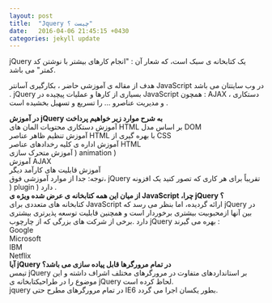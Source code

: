 ```yaml
---
layout: post
title:  "Jquery چیست ؟"
date:   2016-04-06 21:45:15 +0430
categories: jekyll update
---
```

jQuery یک کتابخانه ی سبک است، که شعار آن : "انجام کارهای بیشتر با نوشتن کد کمتر" می باشد.

هدف از مقاله ی آموزشی حاضر ، بکارگیری آسانتر JavaScript در وب سایتتان می باشد .
jQuery بسیاری از کارها و عملیات پیچیده در JavaScript همچون : AJAX ، دستکاری و مدیریت عناصرو ... را تسریع و تسهیل بخشیده است .

<b>در آموزش jQuery به شرح موارد زیر خواهیم پرداخت</b><br>
آموزش دستکاری محتویات المان های HTML بر اساس مدل DOM<br>
آموزش تنظیم ظاهر عناصر HTML با بهره گیری از CSS<br>
آموزش اداره ی کلیه رخدادهای عناصر HTML<br>
آموزش متحرک سازی ) animation )<br>
آموزش AJAX<br>
آموزش قابلیت های کارآمد دیگر<br>
توجه: جدا از موارد آموزشی فوق، jQuery تقریباً برای هر کاری که تصور کنید یک افزونه ) plugin ) دارد .<br>
<b>از میان این همه کتابخانه ی عرض شده ویژه ی JavaScript ،چرا jQuery ؟</b><br>
کتابخانه های متعددی برای JavaScript ارائه گردیده، اما بنظر می رسد که jQuery در بین آنها ازمحبوبیت بیشتری برخوردار است و همچنین قابلیت توسعه پذیرتری بیشتری دارد .برخی از شرکت های بزرگی که از چارچوب jQuery بهره می گیرند :<br>
Google<br>
Microsoft<br>
IBM<br>
Netflix<br>
<b>آیا jQuery در تمام مرورگرها قابل پیاده سازی می باشد؟</b><br>
تیمس jQuery بر استانداردهای متفاوت در مرورگرهای مختلف اشراف داشته و این موضوع را در طراحیکتابخانه ی jQuery لحاظ کرده است.<br>
jquery در تمام مرورگرهای مطرح حتی IE6 بطور یکسان اجرا می گردد.